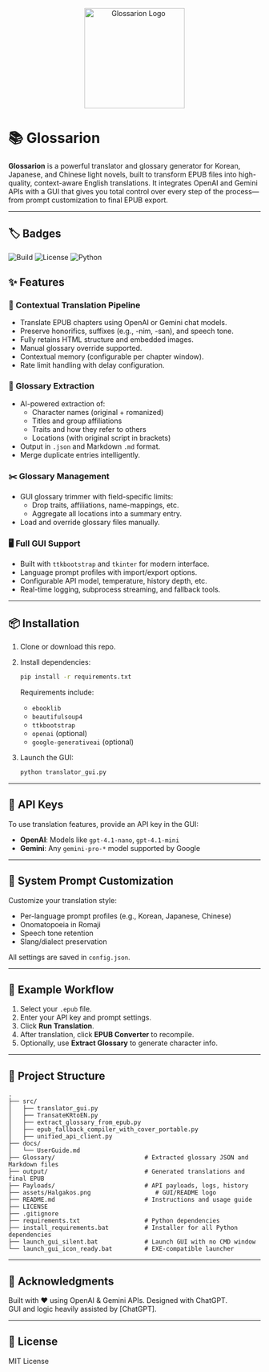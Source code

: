<p align="center">
  <img src="assets/Halgakos.png" width="200" alt="Glossarion Logo" />
</p>

# 📚 Glossarion

**Glossarion** is a powerful translator and glossary generator for Korean, Japanese, and Chinese light novels, built to transform EPUB files into high-quality, context-aware English translations. It integrates OpenAI and Gemini APIs with a GUI that gives you total control over every step of the process—from prompt customization to final EPUB export.

---

## 🏷️ Badges

![Build](https://img.shields.io/github/actions/workflow/status/yourusername/glossarion/python-app.yml?branch=main)
![License](https://img.shields.io/github/license/yourusername/glossarion)
![Python](https://img.shields.io/badge/Python-3.10%2B-blue)


## ✨ Features

### 🔁 Contextual Translation Pipeline
- Translate EPUB chapters using OpenAI or Gemini chat models.
- Preserve honorifics, suffixes (e.g., -nim, -san), and speech tone.
- Fully retains HTML structure and embedded images.
- Manual glossary override supported.
- Contextual memory (configurable per chapter window).
- Rate limit handling with delay configuration.

### 📓 Glossary Extraction
- AI-powered extraction of:
  - Character names (original + romanized)
  - Titles and group affiliations
  - Traits and how they refer to others
  - Locations (with original script in brackets)
- Output in `.json` and Markdown `.md` format.
- Merge duplicate entries intelligently.

### ✂️ Glossary Management
- GUI glossary trimmer with field-specific limits:
  - Drop traits, affiliations, name-mappings, etc.
  - Aggregate all locations into a summary entry.
- Load and override glossary files manually.

### 🖥️ Full GUI Support
- Built with `ttkbootstrap` and `tkinter` for modern interface.
- Language prompt profiles with import/export options.
- Configurable API model, temperature, history depth, etc.
- Real-time logging, subprocess streaming, and fallback tools.

---

## 📦 Installation

1. Clone or download this repo.
2. Install dependencies:
   ```bash
   pip install -r requirements.txt
   ```
   Requirements include:
   - `ebooklib`
   - `beautifulsoup4`
   - `ttkbootstrap`
   - `openai` (optional)
   - `google-generativeai` (optional)

3. Launch the GUI:
   ```bash
   python translator_gui.py
   ```

---

## 🔑 API Keys

To use translation features, provide an API key in the GUI:

- **OpenAI**: Models like `gpt-4.1-nano`, `gpt-4.1-mini`
- **Gemini**: Any `gemini-pro-*` model supported by Google

---

## 🧠 System Prompt Customization

Customize your translation style:
- Per-language prompt profiles (e.g., Korean, Japanese, Chinese)
- Onomatopoeia in Romaji
- Speech tone retention
- Slang/dialect preservation

All settings are saved in `config.json`.

---

## 🧪 Example Workflow

1. Select your `.epub` file.
2. Enter your API key and prompt settings.
3. Click **Run Translation**.
4. After translation, click **EPUB Converter** to recompile.
5. Optionally, use **Extract Glossary** to generate character info.

---

## 🧱 Project Structure

```
.
├── src/
│   ├── translator_gui.py
│   ├── TransateKRtoEN.py
│   ├── extract_glossary_from_epub.py
│   ├── epub_fallback_compiler_with_cover_portable.py
│   ├── unified_api_client.py
├── docs/
│   └── UserGuide.md
├── Glossary/                         # Extracted glossary JSON and Markdown files
├── output/                           # Generated translations and final EPUB
├── Payloads/                         # API payloads, logs, history
├── assets/Halgakos.png                  # GUI/README logo
├── README.md                         # Instructions and usage guide
├── LICENSE
├── .gitignore
├── requirements.txt                  # Python dependencies
├── install_requirements.bat          # Installer for all Python dependencies
├── launch_gui_silent.bat             # Launch GUI with no CMD window
└── launch_gui_icon_ready.bat         # EXE-compatible launcher
```


---

## 💬 Acknowledgments

Built with ❤️ using OpenAI & Gemini APIs. Designed with ChatGPT.  
GUI and logic heavily assisted by [ChatGPT].

---

## 📜 License

MIT License
